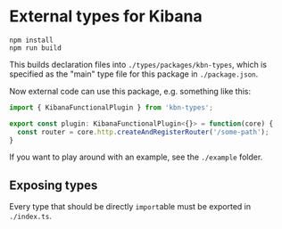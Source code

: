 # External types for Kibana

```
npm install
npm run build
```

This builds declaration files into `./types/packages/kbn-types`, which is
specified as the "main" type file for this package in `./package.json`.

Now external code can use this package, e.g. something like this:

```js
import { KibanaFunctionalPlugin } from 'kbn-types';

export const plugin: KibanaFunctionalPlugin<{}> = function(core) {
  const router = core.http.createAndRegisterRouter('/some-path');
}
```

If you want to play around with an example, see the `./example` folder.

## Exposing types

Every type that should be directly `import`able must be exported in
`./index.ts`.
